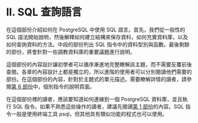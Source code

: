 # II. SQL 查詢語言

在這個部份介紹如何在 PostgreSQL 中使用 SQL 語言。首先，我們從一般性的 SQL 語法開始說明，然後解釋如何建立結構來保存資料，如何充實資料庫，以及如何查詢資料的方法。中段的部份列出 SQL 指令中的資料型別與函數。最後剩餘的部份，將會針對一些調教資料庫的重要議題進行說明。

這個部份的內容設計讓初學者可以循序漸進地完整瞭解該主題，而不需要反覆前後查閱。各章的內容設計上都是獨立的，所以進階的使用者可以分別閱讀他們需要的部份。在這個部份的內容，針對於主題式的單元描述。需要瞭解詳情的讀者，請參閱[第 6 部份](https://github.com/pgsql-tw/documents/tree/a096b206440e1ac8cdee57e1ae7a74730f0ee146/vi-reference.md)中，個別指令的說明頁面。

在這個部份裡的讀者，應該要知道如何連線到一個 PostgreSQL 資料庫，並且執行 SQL 指令。如果不熟悉這些操作的讀者，建議先閱讀[第 1 部份](https://github.com/pgsql-tw/documents/tree/a096b206440e1ac8cdee57e1ae7a74730f0ee146/i-tutorial.md)的內容。SQL 指令一般是使用終端工具 psql，但其他具有類似功能的程式也可以使用。

